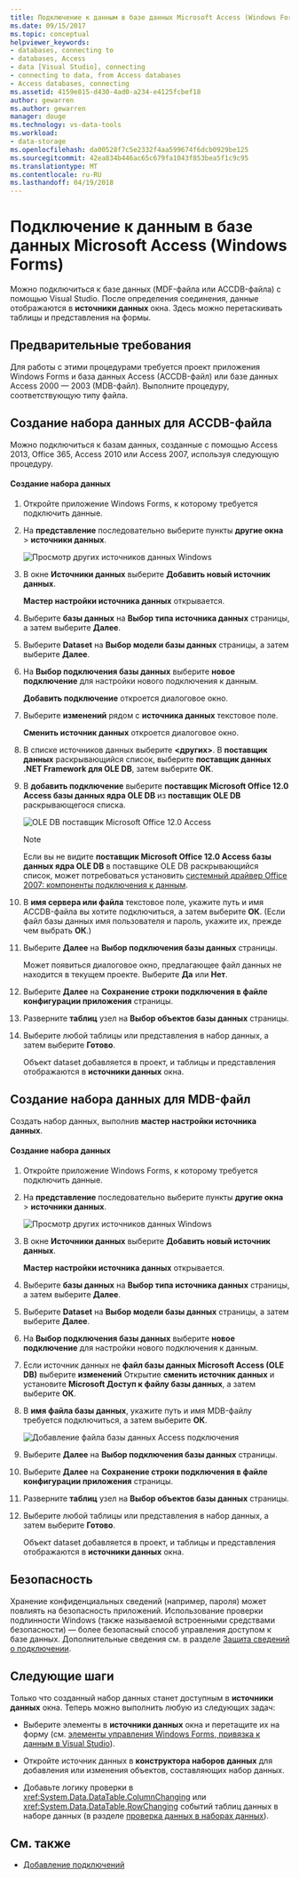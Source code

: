 ```yaml
---
title: Подключение к данным в базе данных Microsoft Access (Windows Forms)
ms.date: 09/15/2017
ms.topic: conceptual
helpviewer_keywords:
- databases, connecting to
- databases, Access
- data [Visual Studio], connecting
- connecting to data, from Access databases
- Access databases, connecting
ms.assetid: 4159e815-d430-4ad0-a234-e4125fcbef18
author: gewarren
ms.author: gewarren
manager: douge
ms.technology: vs-data-tools
ms.workload:
- data-storage
ms.openlocfilehash: da00528f7c5e2332f4aa599674f6dcb0929be125
ms.sourcegitcommit: 42ea834b446ac65c679fa1043f853bea5f1c9c95
ms.translationtype: MT
ms.contentlocale: ru-RU
ms.lasthandoff: 04/19/2018
---
```

# <a name="connect-to-data-in-an-access-database-windows-forms"></a>Подключение к данным в базе данных Microsoft Access (Windows Forms)
Можно подключиться к базе данных (MDF-файла или ACCDB-файла) с помощью Visual Studio. После определения соединения, данные отображаются в **источники данных** окна. Здесь можно перетаскивать таблицы и представления на формы.

## <a name="prerequisites"></a>Предварительные требования
 Для работы с этими процедурами требуется проект приложения Windows Forms и база данных Access (ACCDB-файл) или базе данных Access 2000 — 2003 (MDB-файл). Выполните процедуру, соответствующую типу файла.

## <a name="creating-the-dataset-for-an-accdb-file"></a>Создание набора данных для ACCDB-файла
 Можно подключиться к базам данных, созданные с помощью Access 2013, Office 365, Access 2010 или Access 2007, используя следующую процедуру.

#### <a name="to-create-the-dataset"></a>Создание набора данных

1.  Откройте приложение Windows Forms, к которому требуется подключить данные.

2.  На **представление** последовательно выберите пункты **другие окна** > **источники данных**.

     ![Просмотр других источников данных Windows](../data-tools/media/viewdatasources.png "ViewDataSources")

3.  В окне **Источники данных** выберите **Добавить новый источник данных**.

     **Мастер настройки источника данных** открывается.

4.  Выберите **базы данных** на **Выбор типа источника данных** страницы, а затем выберите **Далее**.

5.  Выберите **Dataset** на **Выбор модели базы данных** страницы, а затем выберите **Далее**.

6.  На **Выбор подключения базы данных** выберите **новое подключение** для настройки нового подключения к данным.

     **Добавить подключение** откроется диалоговое окно.

7.  Выберите **изменений** рядом с **источника данных** текстовое поле.

     **Сменить источник данных** откроется диалоговое окно.

8.  В списке источников данных выберите  **\<других\>**. В **поставщик данных** раскрывающийся список, выберите **поставщик данных .NET Framework для OLE DB**, затем выберите **ОК**.

9. В **добавить подключение** выберите **поставщик Microsoft Office 12.0 Access базы данных ядра OLE DB** из **поставщик OLE DB** раскрывающегося списка.

     ![OLE DB поставщик Microsoft Office 12.0 Access](../data-tools/media/dataoledbprovideroffice12access.png "dataOLEDBProviderOffice12Access")

     > [!NOTE]
     >  Если вы не видите **поставщик Microsoft Office 12.0 Access базы данных ядра OLE DB** в поставщике OLE DB раскрывающийся список, может потребоваться установить [системный драйвер Office 2007: компоненты подключения к данным](https://www.microsoft.com/download/confirmation.aspx?id=23734).

9. В **имя сервера или файла** текстовое поле, укажите путь и имя ACCDB-файла вы хотите подключиться, а затем выберите **ОК**. (Если файл базы данных имя пользователя и пароль, укажите их, прежде чем выбрать **ОК**.)

10. Выберите **Далее** на **Выбор подключения базы данных** страницы.

     Может появиться диалоговое окно, предлагающее файл данных не находится в текущем проекте. Выберите **Да** или **Нет**.

11. Выберите **Далее** на **Сохранение строки подключения в файле конфигурации приложения** страницы.

12. Разверните **таблиц** узел на **Выбор объектов базы данных** страницы.

13. Выберите любой таблицы или представления в набор данных, а затем выберите **Готово**.

     Объект dataset добавляется в проект, и таблицы и представления отображаются в **источники данных** окна.

## <a name="creating-the-dataset-for-an-mdb-file"></a>Создание набора данных для MDB-файл
 Создать набор данных, выполнив **мастер настройки источника данных**.

#### <a name="to-create-the-dataset"></a>Создание набора данных

1.  Откройте приложение Windows Forms, к которому требуется подключить данные.

2.  На **представление** последовательно выберите пункты **другие окна** > **источники данных**.

     ![Просмотр других источников данных Windows](../data-tools/media/viewdatasources.png "ViewDataSources")

3.  В окне **Источники данных** выберите **Добавить новый источник данных**.

     **Мастер настройки источника данных** открывается.

4.  Выберите **базы данных** на **Выбор типа источника данных** страницы, а затем выберите **Далее**.

5.  Выберите **Dataset** на **Выбор модели базы данных** страницы, а затем выберите **Далее**.

6.  На **Выбор подключения базы данных** выберите **новое подключение** для настройки нового подключения к данным.

7.  Если источник данных не **файл базы данных Microsoft Access (OLE DB)** выберите **изменений** Открытие **сменить источник данных** и установите **Microsoft Доступ к файлу базы данных**, а затем выберите **ОК**.

8.  В **имя файла базы данных**, укажите путь и имя MDB-файлу требуется подключиться, а затем выберите **ОК**.

     ![Добавление файла базы данных Access подключения](../data-tools/media/dataaddconnectionaccessmdb.png "dataAddConnectionAccessMDB")

9. Выберите **Далее** на **Выбор подключения базы данных** страницы.

10. Выберите **Далее** на **Сохранение строки подключения в файле конфигурации приложения** страницы.

11. Разверните **таблиц** узел на **Выбор объектов базы данных** страницы.

12. Выберите любой таблицы или представления в набор данных, а затем выберите **Готово**.

     Объект dataset добавляется в проект, и таблицы и представления отображаются в **источники данных** окна.

## <a name="security"></a>Безопасность
 Хранение конфиденциальных сведений (например, пароля) может повлиять на безопасность приложений. Использование проверки подлинности Windows (также называемой встроенными средствами безопасности) — более безопасный способ управления доступом к базе данных. Дополнительные сведения см. в разделе [Защита сведений о подключении](/dotnet/framework/data/adonet/protecting-connection-information).

## <a name="next-steps"></a>Следующие шаги
 Только что созданный набор данных станет доступным в **источники данных** окна. Теперь можно выполнить любую из следующих задач:

-   Выберите элементы в **источники данных** окна и перетащите их на форму (см. [элементы управления Windows Forms, привязка к данным в Visual Studio](../data-tools/bind-windows-forms-controls-to-data-in-visual-studio.md)).

-   Откройте источник данных в **конструктора наборов данных** для добавления или изменения объектов, составляющих набор данных.

-   Добавьте логику проверки в <xref:System.Data.DataTable.ColumnChanging> или <xref:System.Data.DataTable.RowChanging> событий таблиц данных в наборе данных (в разделе [проверка данных в наборах данных](../data-tools/validate-data-in-datasets.md)).

## <a name="see-also"></a>См. также

- [Добавление подключений](../data-tools/add-new-connections.md)